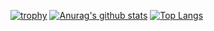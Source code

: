[![trophy](https://github-profile-trophy.vercel.app/?username=KamehaMehdi)](https://github.com/ryo-ma/github-profile-trophy)
[![Anurag's github stats](https://github-readme-stats.vercel.app/api?username=KamehaMehdi)](https://github.com/anuraghazra/github-readme-stats)
[![Top Langs](https://github-readme-stats.vercel.app/api/top-langs/?username=anuraghazra&layout=compact&langs_count=8)](https://github.com/anuraghazra/github-readme-stats)
